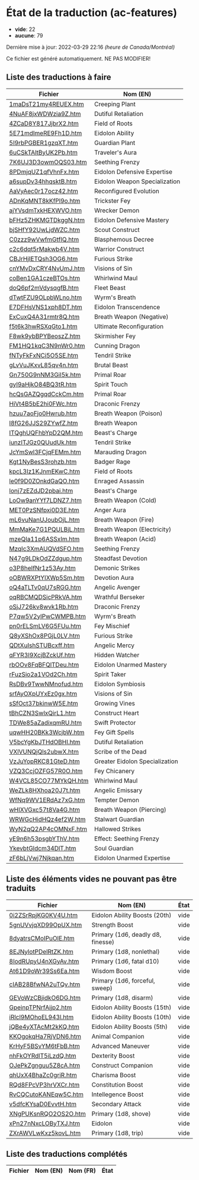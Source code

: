 # État de la traduction (ac-features)

 * **vide**: 22
 * **aucune**: 79


Dernière mise à jour: 2022-03-29 22:16 *(heure de Canada/Montréal)*

Ce fichier est généré automatiquement. NE PAS MODIFIER!
## Liste des traductions à faire

| Fichier   | Nom (EN)    |
|-----------|-------------|
|[1maDsT21my4REUEX.htm](ac-features/1maDsT21my4REUEX.htm)|Creeping Plant|
|[4NuAF8jxWDWzia9Z.htm](ac-features/4NuAF8jxWDWzia9Z.htm)|Dutiful Retaliation|
|[4ZCaD8Y817JjbrX2.htm](ac-features/4ZCaD8Y817JjbrX2.htm)|Field of Roots|
|[5E71mdImeRE9Fh1D.htm](ac-features/5E71mdImeRE9Fh1D.htm)|Eidolon Ability|
|[5I9rbPGBER1gzqXT.htm](ac-features/5I9rbPGBER1gzqXT.htm)|Guardian Plant|
|[6uCSkTAltByUK2Pb.htm](ac-features/6uCSkTAltByUK2Pb.htm)|Traveler's Aura|
|[7K6UJ3D3owmOQS03.htm](ac-features/7K6UJ3D3owmOQS03.htm)|Seething Frenzy|
|[8PDmjqUZ1qfVhnFx.htm](ac-features/8PDmjqUZ1qfVhnFx.htm)|Eidolon Defensive Expertise|
|[a6supDv34hhqsktB.htm](ac-features/a6supDv34hhqsktB.htm)|Eidolon Weapon Specialization|
|[AaVyAec0r17ocz42.htm](ac-features/AaVyAec0r17ocz42.htm)|Reconfigured Evolution|
|[ADnKqMNT8kKfPl9o.htm](ac-features/ADnKqMNT8kKfPl9o.htm)|Trickster Fey|
|[ajYVsdmTxkHEXWVO.htm](ac-features/ajYVsdmTxkHEXWVO.htm)|Wrecker Demon|
|[bFHz5ZHKMGTDkggN.htm](ac-features/bFHz5ZHKMGTDkggN.htm)|Eidolon Defensive Mastery|
|[bjSHfY92UwLjdWZC.htm](ac-features/bjSHfY92UwLjdWZC.htm)|Scout Construct|
|[C0zzz9wVwfmGtfIQ.htm](ac-features/C0zzz9wVwfmGtfIQ.htm)|Blasphemous Decree|
|[c2c6dqt5rMakwb4V.htm](ac-features/c2c6dqt5rMakwb4V.htm)|Warrior Construct|
|[CBJrHjIETQsh3OG6.htm](ac-features/CBJrHjIETQsh3OG6.htm)|Furious Strike|
|[cnYMvDxCRY4NvUmJ.htm](ac-features/cnYMvDxCRY4NvUmJ.htm)|Visions of Sin|
|[coBen1GA1czeBTOs.htm](ac-features/coBen1GA1czeBTOs.htm)|Whirlwind Maul|
|[doQ6pf2mVdysqgfB.htm](ac-features/doQ6pf2mVdysqgfB.htm)|Fleet Beast|
|[dTwtFZU9OLpbWLno.htm](ac-features/dTwtFZU9OLpbWLno.htm)|Wyrm's Breath|
|[E7DFHsVNS1xph8DT.htm](ac-features/E7DFHsVNS1xph8DT.htm)|Eidolon Transcendence|
|[ExCuxQ4A31rmtr8Q.htm](ac-features/ExCuxQ4A31rmtr8Q.htm)|Breath Weapon (Negative)|
|[f5t6k3hwRSXqGto1.htm](ac-features/f5t6k3hwRSXqGto1.htm)|Ultimate Reconfiguration|
|[F8wk9ybBPYBeoszZ.htm](ac-features/F8wk9ybBPYBeoszZ.htm)|Skirmisher Fey|
|[FM1HQ1kqC3N9nWr0.htm](ac-features/FM1HQ1kqC3N9nWr0.htm)|Cunning Dragon|
|[fNTyFkFxNCi5O5SE.htm](ac-features/fNTyFkFxNCi5O5SE.htm)|Tendril Strike|
|[gLvVuJKxvL85qv4n.htm](ac-features/gLvVuJKxvL85qv4n.htm)|Brutal Beast|
|[Gn750G9nNM3GiI5k.htm](ac-features/Gn750G9nNM3GiI5k.htm)|Primal Roar|
|[gyI9aHjkO84BQ3tR.htm](ac-features/gyI9aHjkO84BQ3tR.htm)|Spirit Touch|
|[hcQsGAZQgqdCckCm.htm](ac-features/hcQsGAZQgqdCckCm.htm)|Primal Roar|
|[HiVt4B5bE2hi0FWc.htm](ac-features/HiVt4B5bE2hi0FWc.htm)|Draconic Frenzy|
|[hzuu7aoFjo0Hwrub.htm](ac-features/hzuu7aoFjo0Hwrub.htm)|Breath Weapon (Poison)|
|[I8fG26JJS29ZYwfZ.htm](ac-features/I8fG26JJS29ZYwfZ.htm)|Breath Weapon|
|[ITQghUQFhbYpD2QM.htm](ac-features/ITQghUQFhbYpD2QM.htm)|Beast's Charge|
|[iunzITJGz0QUudUk.htm](ac-features/iunzITJGz0QUudUk.htm)|Tendril Strike|
|[JcYmSwl3FCjqFEMm.htm](ac-features/JcYmSwl3FCjqFEMm.htm)|Marauding Dragon|
|[Kgt1NyBesS3rohzb.htm](ac-features/Kgt1NyBesS3rohzb.htm)|Badger Rage|
|[kpcL3Iz1KJnmEKwC.htm](ac-features/kpcL3Iz1KJnmEKwC.htm)|Field of Roots|
|[le0f9D0ZOnkdGaQO.htm](ac-features/le0f9D0ZOnkdGaQO.htm)|Enraged Assassin|
|[lonj7zEZdJD2pbai.htm](ac-features/lonj7zEZdJD2pbai.htm)|Beast's Charge|
|[LoOw9anYYf7LDNZ7.htm](ac-features/LoOw9anYYf7LDNZ7.htm)|Breath Weapon (Cold)|
|[MET0PzSNfpxi0D3E.htm](ac-features/MET0PzSNfpxi0D3E.htm)|Anger Aura|
|[mL6vuNanUJoubOjL.htm](ac-features/mL6vuNanUJoubOjL.htm)|Breath Weapon (Fire)|
|[MmMaKe7G1PQULBjL.htm](ac-features/MmMaKe7G1PQULBjL.htm)|Breath Weapon (Electricity)|
|[mzeQIa11p6ASSxIm.htm](ac-features/mzeQIa11p6ASSxIm.htm)|Breath Weapon (Acid)|
|[MzqIc3XmAUQVdSFO.htm](ac-features/MzqIc3XmAUQVdSFO.htm)|Seething Frenzy|
|[N47g9LDkOdZZdgup.htm](ac-features/N47g9LDkOdZZdgup.htm)|Steadfast Devotion|
|[o3P8heIfNr1z53Ay.htm](ac-features/o3P8heIfNr1z53Ay.htm)|Demonic Strikes|
|[oOBWRXPtYIXWp5Sm.htm](ac-features/oOBWRXPtYIXWp5Sm.htm)|Devotion Aura|
|[oQ4aTLTv0qU7sRGG.htm](ac-features/oQ4aTLTv0qU7sRGG.htm)|Angelic Avenger|
|[oqRBCMQDSicPRkVA.htm](ac-features/oqRBCMQDSicPRkVA.htm)|Wrathful Berseker|
|[oSjJ726kv8wvk1Rb.htm](ac-features/oSjJ726kv8wvk1Rb.htm)|Draconic Frenzy|
|[P7qw5V2ylPwCWMPB.htm](ac-features/P7qw5V2ylPwCWMPB.htm)|Wyrm's Breath|
|[pn0rELSmLV6G5FUu.htm](ac-features/pn0rELSmLV6G5FUu.htm)|Fey Mischief|
|[Q8yXShOx8PGjL0LV.htm](ac-features/Q8yXShOx8PGjL0LV.htm)|Furious Strike|
|[QDtXuIshSTUBcxff.htm](ac-features/QDtXuIshSTUBcxff.htm)|Angelic Mercy|
|[qFYR3I9XcjBZckUf.htm](ac-features/qFYR3I9XcjBZckUf.htm)|Hidden Watcher|
|[rbOOv8FqBFQlTDeu.htm](ac-features/rbOOv8FqBFQlTDeu.htm)|Eidolon Unarmed Mastery|
|[rFuzSio2a1VOd2Ch.htm](ac-features/rFuzSio2a1VOd2Ch.htm)|Spirit Taker|
|[RsDBv9TwwNMnofud.htm](ac-features/RsDBv9TwwNMnofud.htm)|Eidolon Symbiosis|
|[srfAyOXpUYxEz0gx.htm](ac-features/srfAyOXpUYxEz0gx.htm)|Visions of Sin|
|[sSfOct37bkinwW5E.htm](ac-features/sSfOct37bkinwW5E.htm)|Growing Vines|
|[tBhCZN3SwlxQirL1.htm](ac-features/tBhCZN3SwlxQirL1.htm)|Construct Heart|
|[TDWe85aZadixqmRU.htm](ac-features/TDWe85aZadixqmRU.htm)|Swift Protector|
|[uqwHH20BKk3WcjbW.htm](ac-features/uqwHH20BKk3WcjbW.htm)|Fey Gift Spells|
|[V5bcYgKbJTHdOBHI.htm](ac-features/V5bcYgKbJTHdOBHI.htm)|Dutiful Retaliation|
|[VXlVUNQjQls2ubwX.htm](ac-features/VXlVUNQjQls2ubwX.htm)|Scribe of the Dead|
|[VzJuYopRKC81GteD.htm](ac-features/VzJuYopRKC81GteD.htm)|Greater Eidolon Specialization|
|[VZQ3CcjOZFG57R0O.htm](ac-features/VZQ3CcjOZFG57R0O.htm)|Fey Chicanery|
|[W4VCL85CO77MYkQH.htm](ac-features/W4VCL85CO77MYkQH.htm)|Whirlwind Maul|
|[WeZLk8HXhoa20J7t.htm](ac-features/WeZLk8HXhoa20J7t.htm)|Angelic Emissary|
|[WfNq9WV1ERdAz7xG.htm](ac-features/WfNq9WV1ERdAz7xG.htm)|Tempter Demon|
|[wHIXVGxc57t8Va4G.htm](ac-features/wHIXVGxc57t8Va4G.htm)|Breath Weapon (Piercing)|
|[WRWGcHidHQz4ef2W.htm](ac-features/WRWGcHidHQz4ef2W.htm)|Stalwart Guardian|
|[WyN2qQ2AP4cOMNxF.htm](ac-features/WyN2qQ2AP4cOMNxF.htm)|Hallowed Strikes|
|[yE9n6h53psgbYThV.htm](ac-features/yE9n6h53psgbYThV.htm)|Effect: Seething Frenzy|
|[YkevbtGldcm34DlT.htm](ac-features/YkevbtGldcm34DlT.htm)|Soul Guardian|
|[zF6bLjVwj7Njkqan.htm](ac-features/zF6bLjVwj7Njkqan.htm)|Eidolon Unarmed Expertise|

## Liste des éléments vides ne pouvant pas être traduits

| Fichier   | Nom (EN)    | État |
|-----------|-------------|:----:|
|[0i2ZSrRpjKG0KV4U.htm](ac-features/0i2ZSrRpjKG0KV4U.htm)|Eidolon Ability Boosts (20th)|vide|
|[5gnUVvjqXD99OpUX.htm](ac-features/5gnUVvjqXD99OpUX.htm)|Strength Boost|vide|
|[8dyatrsCMoIPuOlE.htm](ac-features/8dyatrsCMoIPuOlE.htm)|Primary (1d6, deadly d8, finesse)|vide|
|[8EJNylotPDelRtZK.htm](ac-features/8EJNylotPDelRtZK.htm)|Primary (1d8, nonlethal)|vide|
|[8IodRUpyU4nXGyAv.htm](ac-features/8IodRUpyU4nXGyAv.htm)|Primary (1d6, fatal d10)|vide|
|[At61D9oWr39Ss6Ea.htm](ac-features/At61D9oWr39Ss6Ea.htm)|Wisdom Boost|vide|
|[cIAB28BfwNA2uTQv.htm](ac-features/cIAB28BfwNA2uTQv.htm)|Primary (1d6, forceful, sweep)|vide|
|[GEVoWzCBjidkO6DG.htm](ac-features/GEVoWzCBjidkO6DG.htm)|Primary (1d8, disarm)|vide|
|[GpeinpTPNrfAijp2.htm](ac-features/GpeinpTPNrfAijp2.htm)|Eidolon Ability Boosts (15th)|vide|
|[iRlcl9MOhoEL943l.htm](ac-features/iRlcl9MOhoEL943l.htm)|Eidolon Ability Boosts (10th)|vide|
|[jQBe4yXTAcMt2kKQ.htm](ac-features/jQBe4yXTAcMt2kKQ.htm)|Eidolon Ability Boosts (5th)|vide|
|[KKOgokqHa7RjVDN6.htm](ac-features/KKOgokqHa7RjVDN6.htm)|Animal Companion|vide|
|[KrHyF5BSvYM6tFbB.htm](ac-features/KrHyF5BSvYM6tFbB.htm)|Advanced Maneuver|vide|
|[nhFkOYRdlT5iLzdQ.htm](ac-features/nhFkOYRdlT5iLzdQ.htm)|Dexterity Boost|vide|
|[OJePkZgnguu5Z8cA.htm](ac-features/OJePkZgnguu5Z8cA.htm)|Construct Companion|vide|
|[qhUxX4BhaZc0griR.htm](ac-features/qhUxX4BhaZc0griR.htm)|Charisma Boost|vide|
|[RQd8FPcVP3hrVXCr.htm](ac-features/RQd8FPcVP3hrVXCr.htm)|Constitution Boost|vide|
|[RvCQCutoKANEqw5C.htm](ac-features/RvCQCutoKANEqw5C.htm)|Intellegence Boost|vide|
|[v5dfcKYsaD0EvvtH.htm](ac-features/v5dfcKYsaD0EvvtH.htm)|Secondary Attack|vide|
|[XNgPUKsnRQO2OS2O.htm](ac-features/XNgPUKsnRQO2OS2O.htm)|Primary (1d8, shove)|vide|
|[xPn27nNxcLOByTXJ.htm](ac-features/xPn27nNxcLOByTXJ.htm)|Eidolon|vide|
|[ZXrAWVLwKxz5kovL.htm](ac-features/ZXrAWVLwKxz5kovL.htm)|Primary (1d8, trip)|vide|

## Liste des traductions complétés

| Fichier   | Nom (EN)    | Nom (FR)    | État |
|-----------|-------------|-------------|:----:|

